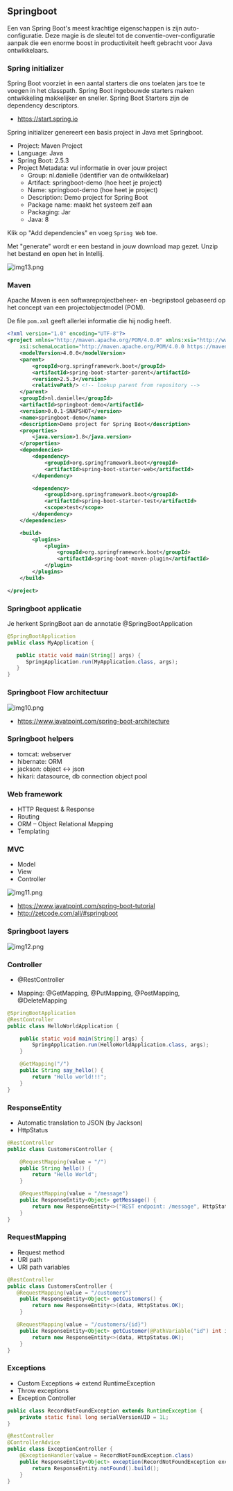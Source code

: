 ## Springboot

Een van Spring Boot's meest krachtige eigenschappen is zijn auto-configuratie. Deze magie is de sleutel tot de conventie-over-configuratie aanpak die een enorme boost in productiviteit heeft gebracht voor Java ontwikkelaars. 

### Spring initializer

Spring Boot voorziet in een aantal starters die ons toelaten jars toe te voegen in het classpath. Spring Boot ingebouwde starters maken ontwikkeling makkelijker en sneller. Spring Boot Starters zijn de dependency descriptors.

- https://start.spring.io

Spring initializer genereert een basis project in Java met Springboot.

- Project: Maven Project
- Language: Java
- Spring Boot: 2.5.3
- Project Metadata: vul informatie in over jouw project
    - Group: nl.danielle (identifier van de ontwikkelaar)
    - Artifact: springboot-demo (hoe heet je project)
    - Name: springboot-demo (hoe heet je project)
    - Description: Demo project for Spring Boot
    - Package name: maakt het systeem zelf aan
    - Packaging: Jar
    - Java: 8
    
Klik op "Add dependencies" en voeg `Spring Web` toe. 

Met "generate" wordt er een bestand in jouw download map gezet. Unzip het bestand en open het in Intellij.

![img13.png](img13.png)

### Maven

Apache Maven is een softwareprojectbeheer- en -begripstool gebaseerd op het concept van een projectobjectmodel (POM).

De file `pom.xml` geeft allerlei informatie die hij nodig heeft.

```xml
<?xml version="1.0" encoding="UTF-8"?>
<project xmlns="http://maven.apache.org/POM/4.0.0" xmlns:xsi="http://www.w3.org/2001/XMLSchema-instance"
	xsi:schemaLocation="http://maven.apache.org/POM/4.0.0 https://maven.apache.org/xsd/maven-4.0.0.xsd">
	<modelVersion>4.0.0</modelVersion>
	<parent>
		<groupId>org.springframework.boot</groupId>
		<artifactId>spring-boot-starter-parent</artifactId>
		<version>2.5.3</version>
		<relativePath/> <!-- lookup parent from repository -->
	</parent>
	<groupId>nl.danielle</groupId>
	<artifactId>springboot-demo</artifactId>
	<version>0.0.1-SNAPSHOT</version>
	<name>springboot-demo</name>
	<description>Demo project for Spring Boot</description>
	<properties>
		<java.version>1.8</java.version>
	</properties>
	<dependencies>
		<dependency>
			<groupId>org.springframework.boot</groupId>
			<artifactId>spring-boot-starter-web</artifactId>
		</dependency>

		<dependency>
			<groupId>org.springframework.boot</groupId>
			<artifactId>spring-boot-starter-test</artifactId>
			<scope>test</scope>
		</dependency>
	</dependencies>

	<build>
		<plugins>
			<plugin>
				<groupId>org.springframework.boot</groupId>
				<artifactId>spring-boot-maven-plugin</artifactId>
			</plugin>
		</plugins>
	</build>

</project>
```

### Springboot applicatie

Je herkent SpringBoot aan de annotatie @SpringBootApplication

```java
@SpringBootApplication
public class MyApplication {

   public static void main(String[] args) {
      SpringApplication.run(MyApplication.class, args);
   }
}
```

### Springboot Flow architectuur

![img10.png](img10.png)

- https://www.javatpoint.com/spring-boot-architecture

### Springboot helpers

- tomcat: webserver
- hibernate: ORM
- jackson: object ↔ json
- hikari: datasource, db connection object pool

### Web framework

- HTTP Request & Response
- Routing
- ORM – Object Relational Mapping
- Templating

### MVC

- Model
- View
- Controller

![img11.png](img11.png)

- https://www.javatpoint.com/spring-boot-tutorial
- http://zetcode.com/all/#springboot

### Springboot layers

![img12.png](img12.png)

### Controller

- @RestController

- Mapping: @GetMapping, @PutMapping, @PostMapping, @DeleteMapping

```java
@SpringBootApplication
@RestController
public class HelloWorldApplication {

    public static void main(String[] args) {
        SpringApplication.run(HelloWorldApplication.class, args);
    }

    @GetMapping("/")
    public String say_hello() {
        return "Hello world!!!";
    }
}
```

### ResponseEntity

- Automatic translation to JSON (by Jackson)
- HttpStatus

```java
@RestController
public class CustomersController {

    @RequestMapping(value = "/")
    public String hello() {
        return "Hello World";
    }

    @RequestMapping(value = "/message")
    public ResponseEntity<Object> getMessage() {
        return new ResponseEntity<>("REST endpoint: /message", HttpStatus.OK);
    }
}
```

### RequestMapping

- Request method
- URI path
- URI path variables

```java
@RestController
public class CustomersController {
   @RequestMapping(value = "/customers")
    public ResponseEntity<Object> getCustomers() {
        return new ResponseEntity<>(data, HttpStatus.OK);
    }

   @RequestMapping(value = "/customers/{id}")
    public ResponseEntity<Object> getCustomer(@PathVariable("id") int id) {
        return new ResponseEntity<>(data, HttpStatus.OK);
    }
}
```

### Exceptions

- Custom Exceptions => extend RuntimeException
- Throw exceptions
- Exception Controller

```java
public class RecordNotFoundException extends RuntimeException {
    private static final long serialVersionUID = 1L;
}
```

```java
@RestController
@ControllerAdvice
public class ExceptionController {
    @ExceptionHandler(value = RecordNotFoundException.class)
    public ResponseEntity<Object> exception(RecordNotFoundException exception) {
        return ResponseEntity.notFound().build();
    }
}
```